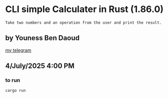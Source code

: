 # CLI simple Calculater in Rust (1.86.0)
	Take two numbers and an operation from the user and print the result.
## by Youness Ben Daoud
[my telegram](https://t.me/unesjj)
## 4/July/2025 4:00 PM

### to run
```bash
cargo run
```
